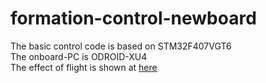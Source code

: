 # formation-control-newboard
The basic control code is based on STM32F407VGT6 <br>
The onboard-PC is ODROID-XU4<br>
The effect of flight is shown at [here](https://box.nju.edu.cn/d/c930648c7e1a43aa8e67/)
